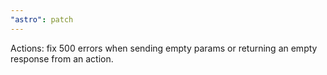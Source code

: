 ```yaml
---
"astro": patch
---
```


Actions: fix 500 errors when sending empty params or returning an empty response from an action.
